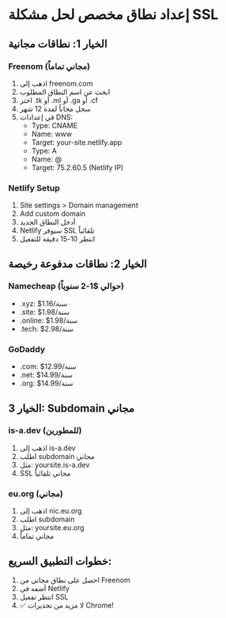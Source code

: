 # إعداد نطاق مخصص لحل مشكلة SSL

## الخيار 1: نطاقات مجانية
### Freenom (مجاني تماماً)
1. اذهب إلى freenom.com
2. ابحث عن اسم النطاق المطلوب
3. اختر .tk أو .ml أو .ga أو .cf
4. سجل مجاناً لمدة 12 شهر
5. في إعدادات DNS:
   - Type: CNAME
   - Name: www
   - Target: your-site.netlify.app
   - Type: A
   - Name: @
   - Target: 75.2.60.5 (Netlify IP)

### Netlify Setup
1. Site settings > Domain management
2. Add custom domain
3. أدخل النطاق الجديد
4. Netlify سيوفر SSL تلقائياً
5. انتظر 10-15 دقيقة للتفعيل

## الخيار 2: نطاقات مدفوعة رخيصة
### Namecheap (حوالي $1-2 سنوياً)
- .xyz: $1.16/سنة
- .site: $1.98/سنة  
- .online: $1.98/سنة
- .tech: $2.98/سنة

### GoDaddy
- .com: $12.99/سنة
- .net: $14.99/سنة
- .org: $14.99/سنة

## الخيار 3: Subdomain مجاني
### is-a.dev (للمطورين)
1. اذهب إلى is-a.dev
2. اطلب subdomain مجاني
3. مثل: yoursite.is-a.dev
4. SSL مجاني تلقائياً

### eu.org (مجاني)
1. اذهب إلى nic.eu.org
2. اطلب subdomain
3. مثل: yoursite.eu.org
4. مجاني تماماً

## خطوات التطبيق السريع:
1. احصل على نطاق مجاني من Freenom
2. أضفه في Netlify
3. انتظر تفعيل SSL
4. ✅ لا مزيد من تحذيرات Chrome!
